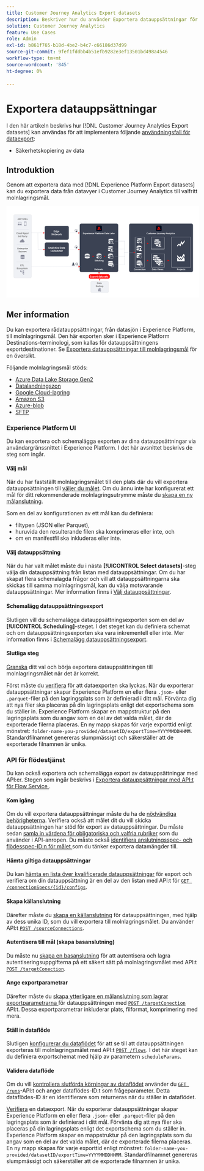 ```yaml
---
title: Customer Journey Analytics Export datasets
description: Beskriver hur du använder Exportera datauppsättningar för att säkerhetskopiera dina data.
solution: Customer Journey Analytics
feature: Use Cases
role: Admin
exl-id: b861f765-b18d-4be2-b4c7-c66186d37d99
source-git-commit: 9fef1fddbb4b51efb9282e3ef13501bd498a4546
workflow-type: tm+mt
source-wordcount: '845'
ht-degree: 0%

---
```


# Exportera datauppsättningar

I den här artikeln beskrivs hur [!DNL Customer Journey Analytics Export datasets] kan användas för att implementera följande [användningsfall för dataexport](overview.md):

- Säkerhetskopiering av data

## Introduktion

Genom att exportera data med [!DNL Experience Platform Export datasets] kan du exportera data från datavyer i Customer Journey Analytics till valfritt molnlagringsmål.

![BI-tillägg](../assets/export-datasets.svg)

## Mer information

Du kan exportera rådatauppsättningar, från datasjön i Experience Platform, till molnlagringsmål. Den här exporten sker i Experience Platform Destinations-terminologi, som kallas för datauppsättningens exportdestinationer. Se [Exportera datauppsättningar till molnlagringsmål](https://experienceleague.adobe.com/en/docs/experience-platform/destinations/ui/activate/export-datasets) för en översikt.

Följande molnlagringsmål stöds:

- [Azure Data Lake Storage Gen2](https://experienceleague.adobe.com/en/docs/experience-platform/destinations/catalog/cloud-storage/adls-gen2)
- [Datalandningszon](https://experienceleague.adobe.com/en/docs/experience-platform/destinations/catalog/cloud-storage/data-landing-zone)
- [Google Cloud-lagring](https://experienceleague.adobe.com/en/docs/experience-platform/destinations/catalog/cloud-storage/google-cloud-storage)
- [Amazon S3](https://experienceleague.adobe.com/en/docs/experience-platform/destinations/catalog/cloud-storage/amazon-s3#changelog)
- [Azure-blob](https://experienceleague.adobe.com/en/docs/experience-platform/destinations/catalog/cloud-storage/azure-blob#changelog)
- [SFTP](https://experienceleague.adobe.com/en/docs/experience-platform/destinations/catalog/cloud-storage/sftp#changelog)


### Experience Platform UI

Du kan exportera och schemalägga exporten av dina datauppsättningar via användargränssnittet i Experience Platform. I det här avsnittet beskrivs de steg som ingår.

#### Välj mål

När du har fastställt molnlagringsmålet till den plats där du vill exportera datauppsättningen till [väljer du målet](https://experienceleague.adobe.com/en/docs/experience-platform/destinations/ui/activate/export-datasets#select-destination). Om du ännu inte har konfigurerat ett mål för ditt rekommenderade molnlagringsutrymme måste du [skapa en ny målanslutning](https://experienceleague.adobe.com/en/docs/experience-platform/destinations/ui/connect-destination).

Som en del av konfigurationen av ett mål kan du definiera:

- filtypen (JSON eller Parquet),
- huruvida den resulterande filen ska komprimeras eller inte, och
- om en manifestfil ska inkluderas eller inte.


#### Välj datauppsättning

När du har valt målet måste du i nästa **[!UICONTROL Select datasets]**-steg välja din datauppsättning från listan med datauppsättningar. Om du har skapat flera schemalagda frågor och vill att datauppsättningarna ska skickas till samma molnlagringsmål, kan du välja motsvarande datauppsättningar. Mer information finns i [Välj datauppsättningar](https://experienceleague.adobe.com/en/docs/experience-platform/destinations/ui/activate/export-datasets#select-datasets).

#### Schemalägg datauppsättningsexport

Slutligen vill du schemalägga datauppsättningsexporten som en del av **[!UICONTROL Scheduling]**-steget. I det steget kan du definiera schemat och om datauppsättningsexporten ska vara inkrementell eller inte. Mer information finns i [Schemalägg datauppsättningsexport](https://experienceleague.adobe.com/en/docs/experience-platform/destinations/ui/activate/export-datasets#scheduling).


#### Slutliga steg

[Granska](https://experienceleague.adobe.com/en/docs/experience-platform/destinations/ui/activate/export-datasets#review) ditt val och börja exportera datauppsättningen till molnlagringsmålet när det är korrekt.

Först måste du [verifiera](https://experienceleague.adobe.com/en/docs/experience-platform/destinations/ui/activate/export-datasets#verify) för att dataexporten ska lyckas. När du exporterar datauppsättningar skapar Experience Platform en eller flera `.json`- eller `.parquet`-filer på den lagringsplats som är definierad i ditt mål. Förvänta dig att nya filer ska placeras på din lagringsplats enligt det exportschema som du ställer in. Experience Platform skapar en mappstruktur på den lagringsplats som du angav som en del av det valda målet, där de exporterade filerna placeras. En ny mapp skapas för varje exporttid enligt mönstret: `folder-name-you-provided/datasetID/exportTime=YYYYMMDDHHMM`. Standardfilnamnet genereras slumpmässigt och säkerställer att de exporterade filnamnen är unika.

### API för flödestjänst

Du kan också exportera och schemalägga export av datauppsättningar med API:er. Stegen som ingår beskrivs i [Exportera datauppsättningar med API:t för Flow Service ](https://experienceleague.adobe.com/en/docs/experience-platform/destinations/api/export-datasets).

#### Kom igång

Om du vill exportera datauppsättningar måste du ha de [nödvändiga behörigheterna](https://experienceleague.adobe.com/en/docs/experience-platform/destinations/api/export-datasets#permissions). Verifiera också att målet dit du vill skicka datauppsättningen har stöd för export av datauppsättningar. Du måste sedan [samla in värdena för obligatoriska och valfria rubriker](https://experienceleague.adobe.com/en/docs/experience-platform/destinations/api/export-datasets#gather-values-headers) som du använder i API-anropen. Du måste också [identifiera anslutningsspec- och flödesspec-ID:n för målet ](https://experienceleague.adobe.com/en/docs/experience-platform/destinations/api/export-datasets#gather-connection-spec-flow-spec) som du tänker exportera datamängder till.

#### Hämta giltiga datauppsättningar

Du kan [hämta en lista över kvalificerade datauppsättningar](https://experienceleague.adobe.com/en/docs/experience-platform/destinations/api/export-datasets#retrieve-list-of-available-datasets) för export och verifiera om din datauppsättning är en del av den listan med API:t för [`GET /connectionSpecs/{id}/configs`](https://developer.adobe.com/experience-platform-apis/references/destinations/#tag/Configurations/operation/getDatasets).


#### Skapa källanslutning

Därefter måste du [skapa en källanslutning](https://experienceleague.adobe.com/en/docs/experience-platform/destinations/api/export-datasets#create-source-connection) för datauppsättningen, med hjälp av dess unika ID, som du vill exportera till molnlagringsmålet. Du använder API:t [`POST /sourceConnections`](https://developer.adobe.com/experience-platform-apis/references/destinations/#tag/Source-connections/operation/postSourceConnection).

#### Autentisera till mål (skapa basanslutning)

Du måste nu [skapa en basanslutning](https://experienceleague.adobe.com/en/docs/experience-platform/destinations/api/export-datasets#create-base-connection) för att autentisera och lagra autentiseringsuppgifterna på ett säkert sätt på molnlagringsmålet med API:t [`POST /targetConection`](https://developer.adobe.com/experience-platform-apis/references/destinations/#tag/Target-connections/operation/postTargetConnection).


#### Ange exportparametrar

Därefter måste du [skapa ytterligare en målanslutning som lagrar exportparametrarna ](https://experienceleague.adobe.com/en/docs/experience-platform/destinations/api/export-datasets#create-target-connection) för datauppsättningen med [`POST /targetConection`](https://developer.adobe.com/experience-platform-apis/references/destinations/#tag/Target-connections/operation/postTargetConnection) API:t. Dessa exportparametrar inkluderar plats, filformat, komprimering med mera.

#### Ställ in dataflöde

Slutligen [konfigurerar du dataflödet](https://experienceleague.adobe.com/en/docs/experience-platform/destinations/api/export-datasets#create-dataflow) för att se till att datauppsättningen exporteras till molnlagringsmålet med API:t [`POST /flows`](https://developer.adobe.com/experience-platform-apis/references/destinations/#tag/Dataflows/operation/postFlow). I det här steget kan du definiera exportschemat med hjälp av parametern `scheduleParams`.

#### Validera dataflöde

Om du vill [kontrollera slutförda körningar av dataflödet](https://experienceleague.adobe.com/en/docs/experience-platform/destinations/api/export-datasets#get-dataflow-runs) använder du [`GET /runs`](https://developer.adobe.com/experience-platform-apis/references/destinations/#tag/Dataflow-runs/operation/getFlowRuns)-API:t och anger dataflödes-ID:t som frågeparameter. Detta dataflödes-ID är en identifierare som returneras när du ställer in dataflödet.

[Verifiera](https://experienceleague.adobe.com/en/docs/experience-platform/destinations/ui/activate/export-datasets#verify) en dataexport. När du exporterar datauppsättningar skapar Experience Platform en eller flera `.json`- eller `.parquet`-filer på den lagringsplats som är definierad i ditt mål. Förvänta dig att nya filer ska placeras på din lagringsplats enligt det exportschema som du ställer in. Experience Platform skapar en mappstruktur på den lagringsplats som du angav som en del av det valda målet, där de exporterade filerna placeras. En ny mapp skapas för varje exporttid enligt mönstret: `folder-name-you-provided/datasetID/exportTime=YYYYMMDDHHMM`. Standardfilnamnet genereras slumpmässigt och säkerställer att de exporterade filnamnen är unika.
